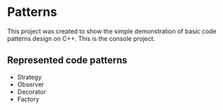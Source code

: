 # Patterns

This project was created to show the simple demonstration of basic code patterns design on C++. This is the console project.

## Represented code patterns 

* Strategy
* Observer
* Decorator
* Factory

